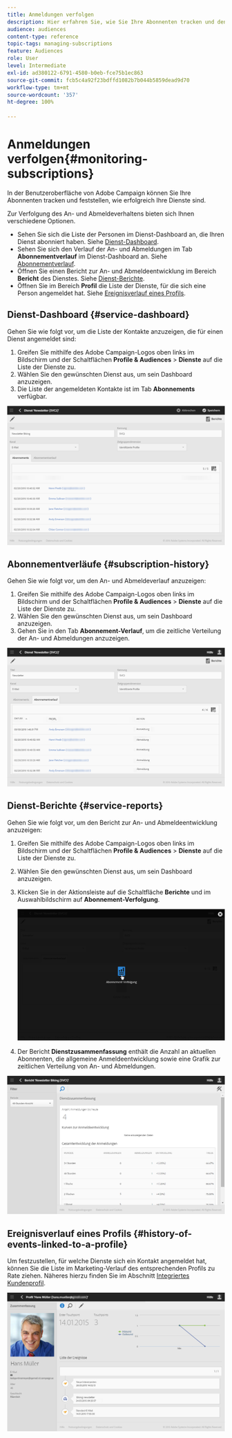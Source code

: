 ```yaml
---
title: Anmeldungen verfolgen
description: Hier erfahren Sie, wie Sie Ihre Abonnenten tracken und den Erfolg Ihrer Dienste mithilfe von Dashboards und Berichten messen.
audience: audiences
content-type: reference
topic-tags: managing-subscriptions
feature: Audiences
role: User
level: Intermediate
exl-id: ad380122-6791-4580-b0eb-fce75b1ec863
source-git-commit: fcb5c4a92f23bdffd1082b7b044b5859dead9d70
workflow-type: tm+mt
source-wordcount: '357'
ht-degree: 100%

---
```


# Anmeldungen verfolgen{#monitoring-subscriptions}

In der Benutzeroberfläche von Adobe Campaign können Sie Ihre Abonnenten tracken und feststellen, wie erfolgreich Ihre Dienste sind.

Zur Verfolgung des An- und Abmeldeverhaltens bieten sich Ihnen verschiedene Optionen.

* Sehen Sie sich die Liste der Personen im Dienst-Dashboard an, die Ihren Dienst abonniert haben. Siehe [Dienst-Dashboard](#service-dashboard).
* Sehen Sie sich den Verlauf der An- und Abmeldungen im Tab **Abonnementverlauf** im Dienst-Dashboard an. Siehe [Abonnementverlauf](#subscription-history).
* Öffnen Sie einen Bericht zur An- und Abmeldeentwicklung im Bereich **Bericht** des Dienstes. Siehe [Dienst-Berichte](#service-reports).
* Öffnen Sie im Bereich **Profil** die Liste der Dienste, für die sich eine Person angemeldet hat. Siehe [Ereignisverlauf eines Profils](#history-of-events-linked-to-a-profile).

## Dienst-Dashboard     {#service-dashboard}

Gehen Sie wie folgt vor, um die Liste der Kontakte anzuzeigen, die für einen Dienst angemeldet sind:

1. Greifen Sie mithilfe des Adobe Campaign-Logos oben links im Bildschirm und der Schaltflächen **Profile &amp; Audiences** > **Dienste** auf die Liste der Dienste zu.
1. Wählen Sie den gewünschten Dienst aus, um sein Dashboard anzuzeigen.
1. Die Liste der angemeldeten Kontakte ist im Tab **Abonnements** verfügbar.

![](assets/lp_monitoring_subscriptions_1.png)

## Abonnementverläufe     {#subscription-history}

Gehen Sie wie folgt vor, um den An- und Abmeldeverlauf anzuzeigen:

1. Greifen Sie mithilfe des Adobe Campaign-Logos oben links im Bildschirm und der Schaltflächen **Profile &amp; Audiences** > **Dienste** auf die Liste der Dienste zu.
1. Wählen Sie den gewünschten Dienst aus, um sein Dashboard anzuzeigen.
1. Gehen Sie in den Tab **Abonnement-Verlauf**, um die zeitliche Verteilung der An- und Abmeldungen anzuzeigen.

![](assets/lp_monitoring_subscriptions_2.png)

## Dienst-Berichte     {#service-reports}

Gehen Sie wie folgt vor, um den Bericht zur An- und Abmeldeentwicklung anzuzeigen:

1. Greifen Sie mithilfe des Adobe Campaign-Logos oben links im Bildschirm und der Schaltflächen **Profile &amp; Audiences** > **Dienste** auf die Liste der Dienste zu.
1. Wählen Sie den gewünschten Dienst aus, um sein Dashboard anzuzeigen.
1. Klicken Sie in der Aktionsleiste auf die Schaltfläche **Berichte** und im Auswahlbildschirm auf **Abonnement-Verfolgung**.

   ![](assets/lp_monitoring_subscriptions_3.png)

1. Der Bericht **Dienstzusammenfassung** enthält die Anzahl an aktuellen Abonnenten, die allgemeine Anmeldeentwicklung sowie eine Grafik zur zeitlichen Verteilung von An- und Abmeldungen.

![](assets/lp_monitoring_subscriptions_4.png)

## Ereignisverlauf eines Profils     {#history-of-events-linked-to-a-profile}

Um festzustellen, für welche Dienste sich ein Kontakt angemeldet hat, können Sie die Liste im Marketing-Verlauf des entsprechenden Profils zu Rate ziehen. Näheres hierzu finden Sie im Abschnitt [Integriertes Kundenprofil](../../audiences/using/integrated-customer-profile.md).

![](assets/lp_monitoring_subscriptions_5.png)
